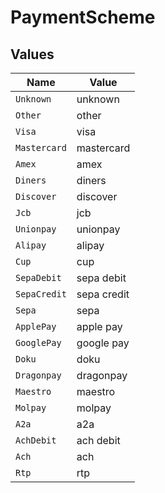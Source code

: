 # PaymentScheme


## Values

| Name         | Value        |
| ------------ | ------------ |
| `Unknown`    | unknown      |
| `Other`      | other        |
| `Visa`       | visa         |
| `Mastercard` | mastercard   |
| `Amex`       | amex         |
| `Diners`     | diners       |
| `Discover`   | discover     |
| `Jcb`        | jcb          |
| `Unionpay`   | unionpay     |
| `Alipay`     | alipay       |
| `Cup`        | cup          |
| `SepaDebit`  | sepa debit   |
| `SepaCredit` | sepa credit  |
| `Sepa`       | sepa         |
| `ApplePay`   | apple pay    |
| `GooglePay`  | google pay   |
| `Doku`       | doku         |
| `Dragonpay`  | dragonpay    |
| `Maestro`    | maestro      |
| `Molpay`     | molpay       |
| `A2a`        | a2a          |
| `AchDebit`   | ach debit    |
| `Ach`        | ach          |
| `Rtp`        | rtp          |